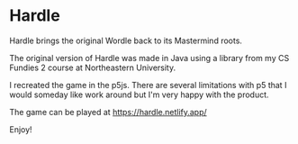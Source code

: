 # Hardle
Hardle brings the original Wordle back to its Mastermind roots.

The original version of Hardle was made in Java using a library from my CS Fundies 2 course at Northeastern University.

I recreated the game in the p5js. There are several limitations with p5 that I would someday like work around but I'm very happy with the product. 

The game can be played at https://hardle.netlify.app/

Enjoy!
